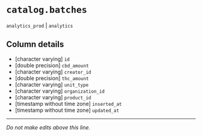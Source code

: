 # `catalog.batches`
`analytics_prod` | `analytics`

## Column details
* [character varying] `id`
* [double precision] `cbd_amount`
* [character varying] `creator_id`
* [double precision] `thc_amount`
* [character varying] `unit_type`
* [character varying] `organization_id`
* [character varying] `product_id`
* [timestamp without time zone] `inserted_at`
* [timestamp without time zone] `updated_at`

-------------------------------------------------------------------------------
*Do not make edits above this line.*
